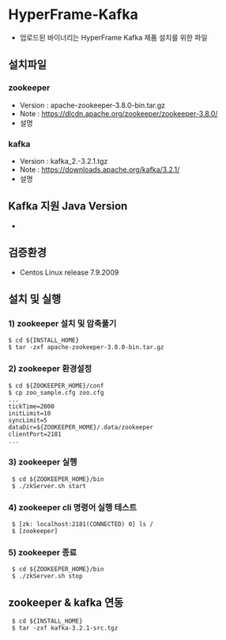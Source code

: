 # HyperFrame-Kafka
- 업로드된 바이너리는 HyperFrame Kafka 제품 설치를 위한 파일

## 설치파일
### zookeeper
* Version : apache-zookeeper-3.8.0-bin.tar.gz
* Note : https://dlcdn.apache.org/zookeeper/zookeeper-3.8.0/
* 설명

### kafka
* Version : kafka_2.-3.2.1.tgz
* Note : https://downloads.apache.org/kafka/3.2.1/
* 설명

## Kafka 지원 Java Version
* 

## 검증환경
* Centos Linux release 7.9.2009

## 설치 및 실행

### 1) zookeeper 설치 및 압축풀기

    $ cd ${INSTALL_HOME}
    $ tar -zxf apache-zookeeper-3.8.0-bin.tar.gz
    
### 2) zookeeper 환경설정

    $ cd ${ZOOKEEPER_HOME}/conf
    $ cp zoo_sample.cfg zoo.cfg
    ...
    tickTime=2000
    initLimit=10
    syncLimit=5
    dataDir=${ZOOKEEPER_HOME}/.data/zookeeper
    clientPort=2181
    ...
    
### 3) zookeeper 실행
 
     $ cd ${ZOOKEEPER_HOME}/bin
     $ ./zkServer.sh start
     
### 4) zookeeper cli 명령어 실행 테스트
     $ [zk: localhost:2181(CONNECTED) 0] ls /
     $ [zookeeper] 
     
### 5) zookeeper 종료

     $ cd ${ZOOKEEPER_HOME}/bin
     $ ./zkServer.sh stop
     
## zookeeper & kafka 연동

     $ cd ${INSTALL_HOME}
     $ tar -zxf kafka-3.2.1-src.tgz 
     
